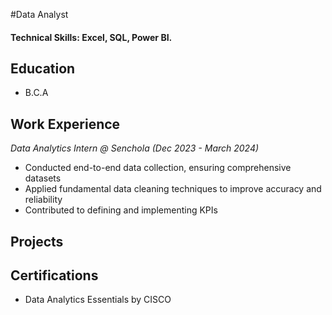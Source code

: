 #Data Analyst

#### Technical Skills: Excel, SQL, Power BI. 

## Education
 - B.C.A


## Work Experience
*Data Analytics Intern @ Senchola (Dec 2023 - March 2024)*
  - Conducted end-to-end data collection, ensuring comprehensive datasets
  - Applied fundamental data cleaning techniques to improve accuracy and reliability
  - Contributed to defining and implementing KPIs

## Projects 


## Certifications
  - Data Analytics Essentials by CISCO
 
